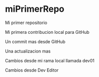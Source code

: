 # miPrimerRepo

Mi primer repositorio

Mi primera contribucion local para GitHub

Un commit mas desde GitHub

Una actualizacion mas

Cambios desde mi rama local llamada dev01

Cambios desde Dev Editor